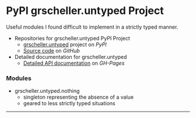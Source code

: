 # PyPI grscheller.untyped Project

Useful modules I found difficult to implement in a strictly typed
manner.

* Repositories for grscheller.untyped PyPI Project
  * [grscheller.untyped][1] project on *PyPI*
  * [Source code][2] on *GitHub*
* Detailed documentation for grscheller.untyped
  * [Detailed API documentation][3] on *GH-Pages*

### Modules

* grscheller.untyped.nothing
  * singleton representing the absence of a value
  * geared to less strictly typed situations

---

[1]: https://pypi.org/project/grscheller.untyped/
[2]: https://github.com/grscheller/untyped/
[3]: https://grscheller.github.io/untyped/
